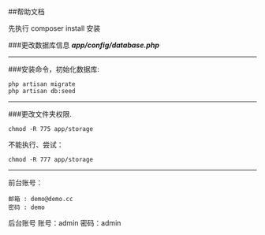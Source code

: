 ##帮助文档

先执行 composer install 安装

###更改数据库信息
***app/config/database.php***

-----

###安装命令，初始化数据库:

	php artisan migrate
	php artisan db:seed

-----

###更改文件夹权限.

    chmod -R 775 app/storage

不能执行、尝试：

    chmod -R 777 app/storage

-----

前台账号：

	邮箱 : demo@demo.cc
	密码 : demo

后台账号
    账号：admin
    密码：admin




